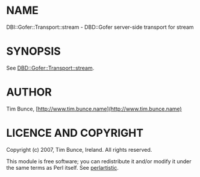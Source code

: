 # NAME

DBI::Gofer::Transport::stream - DBD::Gofer server-side transport for stream

# SYNOPSIS

See [DBD::Gofer::Transport::stream](https://metacpan.org/pod/DBD%3A%3AGofer%3A%3ATransport%3A%3Astream).

# AUTHOR

Tim Bunce, [http://www.tim.bunce.name](http://www.tim.bunce.name)

# LICENCE AND COPYRIGHT

Copyright (c) 2007, Tim Bunce, Ireland. All rights reserved.

This module is free software; you can redistribute it and/or
modify it under the same terms as Perl itself. See [perlartistic](https://metacpan.org/pod/perlartistic).
